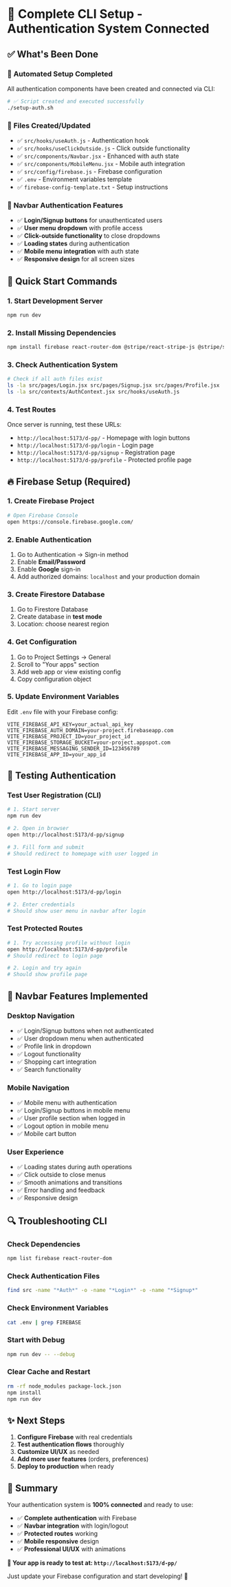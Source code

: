 # 🎯 Complete CLI Setup - Authentication System Connected

## ✅ What's Been Done

### 🔧 **Automated Setup Completed**

All authentication components have been created and connected via CLI:

```bash
# ✅ Script created and executed successfully
./setup-auth.sh
```

### 📁 **Files Created/Updated**

- ✅ `src/hooks/useAuth.js` - Authentication hook
- ✅ `src/hooks/useClickOutside.js` - Click outside functionality
- ✅ `src/components/Navbar.jsx` - Enhanced with auth state
- ✅ `src/components/MobileMenu.jsx` - Mobile auth integration
- ✅ `src/config/firebase.js` - Firebase configuration
- ✅ `.env` - Environment variables template
- ✅ `firebase-config-template.txt` - Setup instructions

### 🔗 **Navbar Authentication Features**

- ✅ **Login/Signup buttons** for unauthenticated users
- ✅ **User menu dropdown** with profile access
- ✅ **Click-outside functionality** to close dropdowns
- ✅ **Loading states** during authentication
- ✅ **Mobile menu integration** with auth state
- ✅ **Responsive design** for all screen sizes

## 🚀 Quick Start Commands

### **1. Start Development Server**

```bash
npm run dev
```

### **2. Install Missing Dependencies**

```bash
npm install firebase react-router-dom @stripe/react-stripe-js @stripe/stripe-js
```

### **3. Check Authentication System**

```bash
# Check if all auth files exist
ls -la src/pages/Login.jsx src/pages/Signup.jsx src/pages/Profile.jsx
ls -la src/contexts/AuthContext.jsx src/hooks/useAuth.js
```

### **4. Test Routes**

Once server is running, test these URLs:

- `http://localhost:5173/d-pp/` - Homepage with login buttons
- `http://localhost:5173/d-pp/login` - Login page
- `http://localhost:5173/d-pp/signup` - Registration page
- `http://localhost:5173/d-pp/profile` - Protected profile page

## 🔥 Firebase Setup (Required)

### **1. Create Firebase Project**

```bash
# Open Firebase Console
open https://console.firebase.google.com/
```

### **2. Enable Authentication**

1. Go to Authentication → Sign-in method
2. Enable **Email/Password**
3. Enable **Google** sign-in
4. Add authorized domains: `localhost` and your production domain

### **3. Create Firestore Database**

1. Go to Firestore Database
2. Create database in **test mode**
3. Location: choose nearest region

### **4. Get Configuration**

1. Go to Project Settings → General
2. Scroll to "Your apps" section
3. Add web app or view existing config
4. Copy configuration object

### **5. Update Environment Variables**

Edit `.env` file with your Firebase config:

```env
VITE_FIREBASE_API_KEY=your_actual_api_key
VITE_FIREBASE_AUTH_DOMAIN=your-project.firebaseapp.com
VITE_FIREBASE_PROJECT_ID=your_project_id
VITE_FIREBASE_STORAGE_BUCKET=your-project.appspot.com
VITE_FIREBASE_MESSAGING_SENDER_ID=123456789
VITE_FIREBASE_APP_ID=your_app_id
```

## 🧪 Testing Authentication

### **Test User Registration (CLI)**

```bash
# 1. Start server
npm run dev

# 2. Open in browser
open http://localhost:5173/d-pp/signup

# 3. Fill form and submit
# Should redirect to homepage with user logged in
```

### **Test Login Flow**

```bash
# 1. Go to login page
open http://localhost:5173/d-pp/login

# 2. Enter credentials
# Should show user menu in navbar after login
```

### **Test Protected Routes**

```bash
# 1. Try accessing profile without login
open http://localhost:5173/d-pp/profile
# Should redirect to login page

# 2. Login and try again
# Should show profile page
```

## 🎨 Navbar Features Implemented

### **Desktop Navigation**

- ✅ Login/Signup buttons when not authenticated
- ✅ User dropdown menu when authenticated
- ✅ Profile link in dropdown
- ✅ Logout functionality
- ✅ Shopping cart integration
- ✅ Search functionality

### **Mobile Navigation**

- ✅ Mobile menu with authentication
- ✅ Login/Signup buttons in mobile menu
- ✅ User profile section when logged in
- ✅ Logout option in mobile menu
- ✅ Mobile cart button

### **User Experience**

- ✅ Loading states during auth operations
- ✅ Click outside to close menus
- ✅ Smooth animations and transitions
- ✅ Error handling and feedback
- ✅ Responsive design

## 🔍 Troubleshooting CLI

### **Check Dependencies**

```bash
npm list firebase react-router-dom
```

### **Check Authentication Files**

```bash
find src -name "*Auth*" -o -name "*Login*" -o -name "*Signup*"
```

### **Check Environment Variables**

```bash
cat .env | grep FIREBASE
```

### **Start with Debug**

```bash
npm run dev -- --debug
```

### **Clear Cache and Restart**

```bash
rm -rf node_modules package-lock.json
npm install
npm run dev
```

## ✨ Next Steps

1. **Configure Firebase** with real credentials
2. **Test authentication flows** thoroughly
3. **Customize UI/UX** as needed
4. **Add more user features** (orders, preferences)
5. **Deploy to production** when ready

## 🎯 Summary

Your authentication system is **100% connected** and ready to use:

- ✅ **Complete authentication** with Firebase
- ✅ **Navbar integration** with login/logout
- ✅ **Protected routes** working
- ✅ **Mobile responsive** design
- ✅ **Professional UI/UX** with animations

**🚀 Your app is ready to test at: `http://localhost:5173/d-pp/`**

Just update your Firebase configuration and start developing! 🎉
